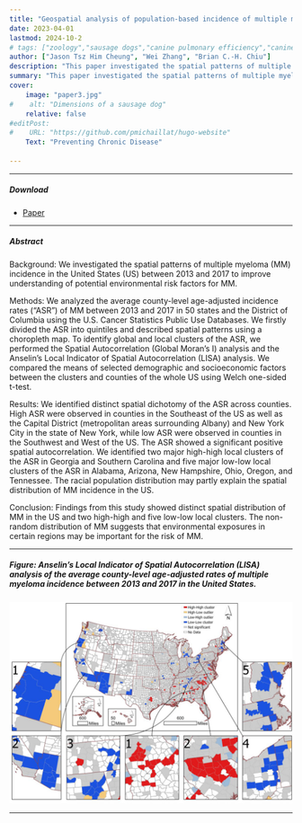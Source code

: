 ```yaml
---
title: "Geospatial analysis of population-based incidence of multiple myeloma in the United States" 
date: 2023-04-01
lastmod: 2024-10-2
# tags: ["zoology","sausage dogs","canine pulmonary efficiency","canine science","experimental zoology"]
author: ["Jason Tsz Him Cheung", "Wei Zhang", "Brian C.-H. Chiu"]
description: "This paper investigated the spatial patterns of multiple myeloma (MM) incidence in the United States (US) between 2013 and 2017 to improve understanding of potential environmental risk factors for MM." 
summary: "This paper investigated the spatial patterns of multiple myeloma (MM) incidence in the United States (US) between 2013 and 2017 to improve understanding of potential environmental risk factors for MM." 
cover:
    image: "paper3.jpg"
#    alt: "Dimensions of a sausage dog"
    relative: false
#editPost:
#    URL: "https://github.com/pmichaillat/hugo-website"
    Text: "Preventing Chronic Disease"

---
```


---

##### Download

+ [Paper](paper3.pdf)
<!-- + [Online appendix](appendix2.pdf)
+ [Code and data](https://github.com/pmichaillat/wunk) -->

---

##### Abstract

Background: We investigated the spatial patterns of multiple myeloma (MM) incidence in the United States (US) between 2013 and 2017 to improve understanding of potential environmental risk factors for MM.

Methods: We analyzed the average county-level age-adjusted incidence rates (“ASR”) of MM between 2013 and 2017 in 50 states and the District of Columbia using the U.S. Cancer Statistics Public Use Databases. We firstly divided the ASR into quintiles and described spatial patterns using a choropleth map. To identify global and local clusters of the ASR, we performed the Spatial Autocorrelation (Global Moran’s I) analysis and the Anselin’s Local Indicator of Spatial Autocorrelation (LISA) analysis. We compared the means of selected demographic and socioeconomic factors between the clusters and counties of the whole US using Welch one-sided t-test.

Results: We identified distinct spatial dichotomy of the ASR across counties. High ASR were observed in counties in the Southeast of the US as well as the Capital District (metropolitan areas surrounding Albany) and New York City in the state of New York, while low ASR were observed in counties in the Southwest and West of the US. The ASR showed a significant positive spatial autocorrelation. We identified two major high-high local clusters of the ASR in Georgia and Southern Carolina and five major low-low local clusters of the ASR in Alabama, Arizona, New Hampshire, Ohio, Oregon, and Tennessee. The racial population distribution may partly explain the spatial distribution of MM incidence in the US.

Conclusion: Findings from this study showed distinct spatial distribution of MM in the US and two high-high and five low-low local clusters. The non-random distribution of MM suggests that environmental exposures in certain regions may be important for the risk of MM.

---

##### Figure: Anselin’s Local Indicator of Spatial Autocorrelation (LISA) analysis of the average county-level age-adjusted rates of multiple myeloma incidence between 2013 and 2017 in the United States.

![](paper3.jpg)

---

<!--

##### Citation

Cheung, JTH., Tang, KC., & Koh, K. (2021). Geographic Clustering of Fast-Food Restaurants Around Secondary Schools in Hong Kong. Preventing Chronic Disease, 18, E56. PMID:34081576. [IF: 4.4]

```BibTeX
@article{PI04,
author = {Cheung, JTH., Tang, KC., & Koh, K. },
year = {2021},
title ={Geographic Clustering of Fast-Food Restaurants Around Secondary Schools in Hong Kong.},
journal = {Preventing Chronic Disease},
volume = {18},
# number = {2},
pages = {E56},
url = {https://www.cdc.gov/pcd/issues/2021/20_0601.htm}}
```

---

##### Related material

+ [Presentation slides](presentation2.pdf)
+ [Wikipedia entry](https://en.wikipedia.org/wiki/The_Finer_Points_of_Sausage_Dogs)

-->
